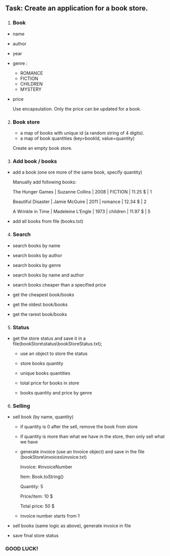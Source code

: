 ## Task: Create an application for a book store.


1. ### Book 

 - name
 - author
 - year
 - genre : 
      - ROMANCE
      - FICTION
      - CHILDREN
      - MYSTERY
- price 

   Use encapsulation. Only the price can be updated for a book.


2. ### Book store

    - a map of books with unique id (a random string of 4 digits).
    - a map of book quantities (key=bookId, value=quantity)

    Create an empty book store.



3. ### Add book / books

 - add a book (one ore more of the same book, specify quantity)

    Manually add following books:

    The Hunger Games | Suzanne Collins | 2008 | FICTION | 11.25 $ | 1
    
    Beautiful Disaster | Jamie McGuire | 2011 | romance | 12.34 $ | 2
    
    A Wrinkle in Time | Madeleine L'Engle | 1973 | children | 11.97 $ | 5


 - add all books from file (books.txt)


4. ### Search

 - search books by name
 - search books by author
 - search books by genre
 - search books by name and author
 - search books cheaper than a specified price


 - get the cheapest book/books
 - get the oldest book/books
 - get the rarest book/books


5. ### Status

 - get the store status and save it in a file(bookStore\status\bookStoreStatus.txt); 
 
    - use an object to store the status

    - store books quantity
    - unique books quantities

    - total price for books in store
    - books quantity and price by genre


6. ### Selling

 - sell book (by name, quantity)

    - if quantity is 0 after the sell, remove the book from store

    - if quantity is more than what we have in the store, then only sell what we have

    - generate invoice (use an Invoice object) and save in the file (bookStore\invoices\invoice.txt)

       Invoice: #invoiceNumber
       
       Item: Book.toString()
       
       Quantity: 5
       
       Price/item: 10 $

       Total price: 50 $

    - invoice number starts from 1

 - sell books (same logic as above), generate invoice in file

 - save final store status


### GOOD LUCK!
